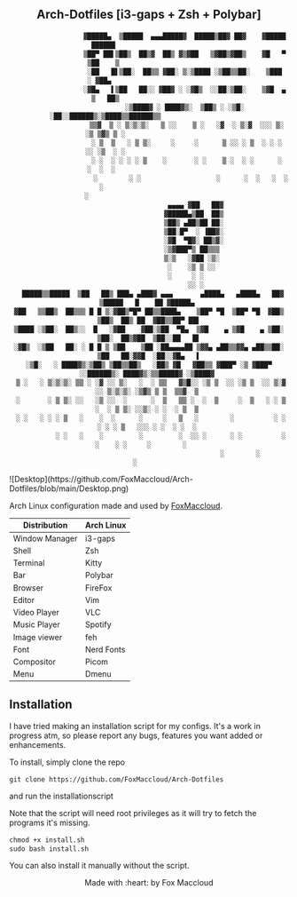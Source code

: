 <div align="center">

## Arch-Dotfiles [i3-gaps + Zsh + Polybar]

```
                  ▓█████▄  ▒█████  ▄▄▄█████▓  █████▒██▓ ██▓    ▓█████   ██████                       
                  ▒██▀ ██▌▒██▒  ██▒▓  ██▒ ▓▒▓██   ▒▓██▒▓██▒    ▓█   ▀ ▒██    ▒                       
                  ░██   █▌▒██░  ██▒▒ ▓██░ ▒░▒████ ░▒██▒▒██░    ▒███   ░ ▓██▄                         
                  ░▓█▄   ▌▒██   ██░░ ▓██▓ ░ ░▓█▒  ░░██░▒██░    ▒▓█  ▄   ▒   ██▒                      
                  ░▒████▓ ░ ████▓▒░  ▒██▒ ░ ░▒█░   ░██░░██████▒░▒████▒▒██████▒▒                      
                   ▒▒▓  ▒ ░ ▒░▒░▒░   ▒ ░░    ▒ ░   ░▓  ░ ▒░▓  ░░░ ▒░ ░▒ ▒▓▒ ▒ ░                      
                   ░ ▒  ▒   ░ ▒ ▒░     ░     ░      ▒ ░░ ░ ▒  ░ ░ ░  ░░ ░▒  ░ ░                      
                   ░ ░  ░ ░ ░ ░ ▒    ░       ░ ░    ▒ ░  ░ ░      ░   ░  ░  ░                        
                     ░        ░ ░                   ░      ░  ░   ░  ░      ░                        
                   ░                                                                                 
                                        ▄▄▄▄ ▓██   ██▓                                               
                                       ▓█████▄▒██  ██▒                                               
                                       ▒██▒ ▄██▒██ ██░                                               
                                       ▒██░█▀  ░ ▐██▓░                                               
                                       ░▓█  ▀█▓░ ██▒▓░                                               
                                       ░▒▓███▀▒ ██▒▒▒                                                
                                       ▒░▒   ░▓██ ░▒░                                                
                                        ░    ░▒ ▒ ░░                                                 
                                        ░     ░ ░                                                    
                                             ░░ ░                                                    
  █████▒▒█████  ▒██   ██▒ ███▄ ▄███▓ ▄▄▄       ▄████▄   ▄████▄   ██▓     ▒█████   █    ██ ▓█████▄ 
▓██   ▒▒██▒  ██▒▒▒ █ █ ▒░▓██▒▀█▀ ██▒▒████▄    ▒██▀ ▀█  ▒██▀ ▀█  ▓██▒    ▒██▒  ██▒ ██  ▓██▒▒██▀ ██▌
▒████ ░▒██░  ██▒░░  █   ░▓██    ▓██░▒██  ▀█▄  ▒▓█    ▄ ▒▓█    ▄ ▒██░    ▒██░  ██▒▓██  ▒██░░██   █▌
░▓█▒  ░▒██   ██░ ░ █ █ ▒ ▒██    ▒██ ░██▄▄▄▄██ ▒▓▓▄ ▄██▒▒▓▓▄ ▄██▒▒██░    ▒██   ██░▓▓█  ░██░░▓█▄   ▌
░▒█░   ░ ████▓▒░▒██▒ ▒██▒▒██▒   ░██▒ ▓█   ▓██▒▒ ▓███▀ ░▒ ▓███▀ ░░██████▒░ ████▓▒░▒▒█████▓ ░▒████▓ 
 ▒ ░   ░ ▒░▒░▒░ ▒▒ ░ ░▓ ░░ ▒░   ░  ░ ▒▒   ▓▒█░░ ░▒ ▒  ░░ ░▒ ▒  ░░ ▒░▓  ░░ ▒░▒░▒░ ░▒▓▒ ▒ ▒  ▒▒▓  ▒ 
 ░       ░ ▒ ▒░ ░░   ░▒ ░░  ░      ░  ▒   ▒▒ ░  ░  ▒     ░  ▒   ░ ░ ▒  ░  ░ ▒ ▒░ ░░▒░ ░ ░  ░ ▒  ▒ 
 ░ ░   ░ ░ ░ ▒   ░    ░  ░      ░     ░   ▒   ░        ░          ░ ░   ░ ░ ░ ▒   ░░░ ░ ░  ░ ░  ░ 
           ░ ░   ░    ░         ░         ░  ░░ ░      ░ ░          ░  ░    ░ ░     ░        ░    
                                              ░        ░                                   ░       
```
</div>
![Desktop](https://github.com/FoxMaccloud/Arch-Dotfiles/blob/main/Desktop.png)

Arch Linux configuration made and used by [FoxMaccloud](https://foxmaccloud.com/).

| Distribution   | Arch Linux |
|----------------|------------|
| Window Manager | i3-gaps    |
| Shell          | Zsh        |
| Terminal       | Kitty      |
| Bar            | Polybar    |
| Browser        | FireFox    |
| Editor         | Vim        |
| Video Player   | VLC        |
| Music Player   | Spotify    |
| Image viewer   | feh        |
| Font           | Nerd Fonts |
| Compositor     | Picom      |
| Menu           | Dmenu      |

## Installation

I have tried making an installation script for my configs. It's a work in progress atm, so please report any bugs, features you want added or enhancements.

To install, simply clone the repo
```
git clone https://github.com/FoxMaccloud/Arch-Dotfiles
```
and run the installationscript

Note that the script will need root privileges as it will try to fetch the programs it's missing.
```
chmod +x install.sh
sudo bash install.sh
```
You can also install it manually without the script.


<div align="center">
Made with :heart: by Fox Maccloud
</div>
